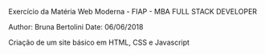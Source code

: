 Exercício da Matéria Web Moderna - FIAP - MBA FULL STACK DEVELOPER

Author: Bruna Bertolini 
Date: 06/06/2018

Criação de um site básico em  HTML, CSS e Javascript
